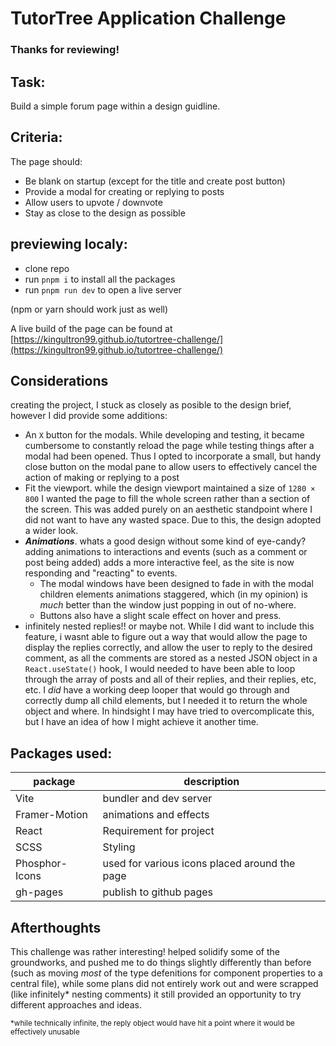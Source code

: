 # TutorTree Application Challenge
### Thanks for reviewing!

## Task:
Build a simple forum page within a design guidline.

## Criteria:
The page should:
 - Be blank on startup (except for the title and create post button)
 - Provide a modal for creating or replying to posts
 - Allow users to upvote / downvote
 - Stay as close to the design as possible

## previewing localy:
 - clone repo
 - run `pnpm i` to install all the packages
 - run `pnpm run dev` to open a live server

(npm or yarn should work just as well)

A live build of the page can be found at [https://kingultron99.github.io/tutortree-challenge/](https://kingultron99.github.io/tutortree-challenge/)

## Considerations
creating the project, I stuck as closely as posible to the design brief, however I did provide some additions:
 - An `X` button for the modals. While developing and testing, it became cumbersome to constantly reload the page while testing things after a modal had been opened. Thus I opted to incorporate a small, but handy close button on the modal pane to allow users to effectively cancel the action of making or replying to a post
 - Fit the viewport. while the design viewport maintained a size of `1280 × 800` I wanted the page to fill the whole screen rather than a section of the screen. This was added purely on an aesthetic standpoint where I did not want to have any wasted space. Due to this, the design adopted a wider look.
 - ***Animations***. whats a good design without some kind of eye-candy? adding animations to interactions and events (such as a comment or post being added) adds a more interactive feel, as the site is now responding and "reacting" to events. 
   - The modal windows have been designed to fade in with the modal children elements animations staggered, which (in my opinion) is *much* better than the window just popping in out of no-where. 
   - Buttons also have a slight scale effect on hover and press.
 - infinitely nested replies!! or maybe not. While I did want to include this feature, i wasnt able to figure out a way that would allow the page to display the replies correctly, and allow the user to reply to the desired comment, as all the comments are stored as a nested JSON object in a `React.useState()` hook, I would needed to have been able to loop through the array of posts and all of their replies, and their replies, etc, etc. I *did* have a working deep looper that would go through and correctly dump all child elements, but I needed it to return the whole object and where. In hindsight I may have tried to overcomplicate this, but I have an idea of how I might achieve it another time.

## Packages used:
|    package     |                     description                    |
|----------------|----------------------------------------------------| 
|      Vite      |               bundler and dev server               |
|  Framer-Motion |               animations and effects               |
|     React      |               Requirement for project              |
|      SCSS      |                      Styling                       |
| Phosphor-Icons |    used for various icons placed around the page   |
|    gh-pages    |               publish to github pages              |

## Afterthoughts
This challenge was rather interesting!
helped solidify some of the groundworks, and pushed me to do things slightly differently than before (such as moving *most* of the type defenitions for component properties to a central file), while some plans did not entirely work out and were scrapped (like infinitely* nesting comments) it still provided an opportunity to try different approaches and ideas.

<sub>*while technically infinite, the reply object would have hit a point where it would be effectively unusable</sub>
